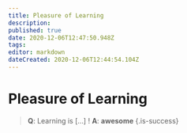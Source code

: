 ```yaml
---
title: Pleasure of Learning
description: 
published: true
date: 2020-12-06T12:47:50.948Z
tags: 
editor: markdown
dateCreated: 2020-12-06T12:44:54.104Z
---
```


# Pleasure of Learning

> **Q**: Learning is <span class="sm-cloze">[...]</span> !
> **A**: **awesome**
{.is-success}